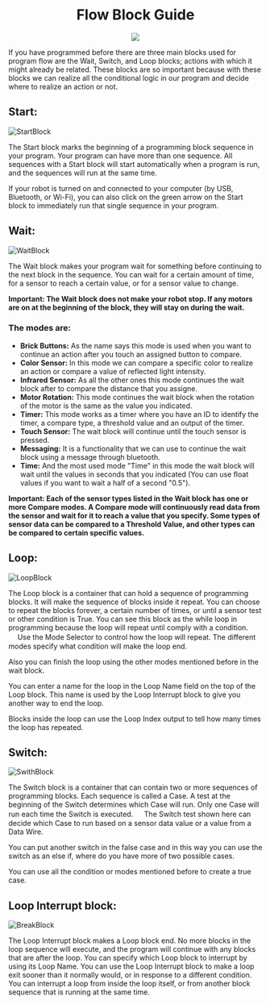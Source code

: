 <h1 align="center"> Flow Block Guide </h1>

<p align="center">
  <img src="https://user-images.githubusercontent.com/101992463/205810810-3d16d8f2-c792-44c2-900f-bd302bb7916a.PNG"/>
</p>

If you have programmed before there are three main blocks used for program flow are the Wait, Switch, and Loop blocks; actions with which it might already be related. These blocks are so important because with these blocks we can realize all the conditional logic in our program and decide where to realize an action or not.

<h2>Start:</h2>

![StartBlock](https://user-images.githubusercontent.com/101992463/205814383-970f1ee3-28d2-4af0-b243-0121160d77f5.PNG)

The Start block marks the beginning of a programming block sequence in your program. Your program can have more than one sequence. All sequences with a Start block will start automatically when a program is run, and the sequences will run at the same time.

If your robot is turned on and connected to your computer (by USB, Bluetooth, or Wi-Fi), you can also click on the green arrow on the Start block to immediately run that single sequence in your program. 

<h2>Wait:</h2>

![WaitBlock](https://user-images.githubusercontent.com/101992463/205819359-f57c2b63-7139-4db2-a3b2-ee4d952f28e4.PNG)

The Wait block makes your program wait for something before continuing to the next block in the sequence. You can wait for a certain amount of time, for a sensor to reach a certain value, or for a sensor value to change.

**Important: The Wait block does not make your robot stop. If any motors are on at the beginning of the block, they will stay on during the wait.**

<h3>The modes are: </h3> 

- **Brick Buttons:** As the name says this mode is used when you want to continue an action after you touch an assigned button to compare. 
- **Color Sensor:** In this mode we can compare a specific color to realize an action or compare a value of reflected light intensity.
- **Infrared Sensor:** As all the other ones this mode continues the wait block after to compare the distance that you assigne.
- **Motor Rotation:** This mode continues the wait block when the rotation of the motor is the same as the value you indicated. 
- **Timer:** This mode works as a timer where you have an ID to identify the timer, a compare type, a threshold value and an output of the timer. 
- **Touch Sensor:** The wait block will continue until the touch sensor is pressed.
- **Messaging:** It is a functionality that we can use to continue the wait block using a message through bluetooth.
- **Time:** And the most used mode "Time" in this mode the wait block will wait until the values in seconds that you indicated (You can use float values if you want to wait a half of a second "0.5").

**Important: Each of the sensor types listed in the Wait block has one or more Compare modes. A Compare mode will continuously read data from the sensor and wait for it to reach a value that you specify.
Some types of sensor data can be compared to a Threshold Value, and other types can be compared to certain specific values.**

<h2>Loop:</h2>

![LoopBlock](https://user-images.githubusercontent.com/101992463/205844685-67f284f5-97f4-45ac-8c7e-82f1d4d682f6.PNG)

The Loop block is a container that can hold a sequence of programming blocks. It will make the sequence of blocks inside it repeat.
You can choose to repeat the blocks forever, a certain number of times, or until a sensor test or other condition is True. You can see this block as the while loop in programming because the loop will repeat until comply with a condition. 
　
Use the Mode Selector to control how the loop will repeat. The different modes specify what condition will make the loop end.

Also you can finish the loop using the other modes mentioned before in the wait block.

You can enter a name for the loop in the Loop Name field on the top of the Loop block. This name is used by the Loop Interrupt block to give you another way to end the loop.

Blocks inside the loop can use the Loop Index output to tell how many times the loop has repeated.

<h2>Switch:</h2>

![SwithBlock](https://user-images.githubusercontent.com/101992463/205846685-69094d0f-bf89-4824-890c-c16b1f4fdfb0.PNG)

The Switch block is a container that can contain two or more sequences of programming blocks. Each sequence is called a Case.
A test at the beginning of the Switch determines which Case will run. Only one Case will run each time the Switch is executed.
　
The Switch test shown here can decide which Case to run based on a sensor data value or a value from a Data Wire.

You can put another switch in the false case and in this way you can use the switch as an else if, where do you have more of two possible cases. 

You can use all the condition or modes mentioned before to create a true case.

<h2>Loop Interrupt block:</h2>

![BreakBlock](https://user-images.githubusercontent.com/101992463/205848213-225d45c1-f979-4eb2-9706-b8f351c1bd8b.PNG)

The Loop Interrupt block makes a Loop block end. No more blocks in the loop sequence will execute, and the program will continue with any blocks that are after the loop. You can specify which Loop block to interrupt by using its Loop Name.
You can use the Loop Interrupt block to make a loop exit sooner than it normally would, or in response to a different condition. You can interrupt a loop from inside the loop itself, or from another block sequence that is running at the same time.


